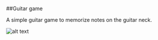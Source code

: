 ##Guitar game

A simple guitar game to memorize notes on the guitar neck.

![alt text](https://i.imgur.com/SSCuSJG.png)
